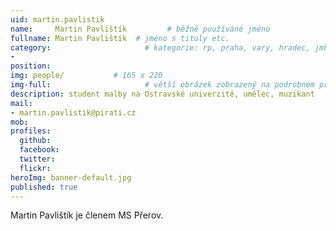 ```yaml
---
uid: martin.pavlistik
name:     Martin Pavlištík         # běžně používáné jméno
fullname: Martin Pavlištík  # jméno s tituly etc.
category:                     # kategorie: rp, praha, vary, hradec, jmk, senat
- 
position:
img: people/           # 165 x 220
img-full:                     # větší obrázek zobrazený na podrobném profilu
description: student malby na Ostravské univerzitě, umělec, muzikant               # kratký popis, max 160 znaků
mail:
- martin.pavlistik@pirati.cz
mob:         
profiles:
  github:
  facebook:       
  twitter:        
  flickr:       
heroImg: banner-default.jpg
published: true
---
```

Martin Pavlištík je členem MS Přerov.
